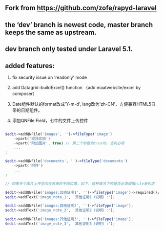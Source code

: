 ## Fork from https://github.com/zofe/rapyd-laravel

## the ‘dev’ branch is newest code, master branch keeps the same as upstream.

## dev branch only tested under Laravel 5.1.

## added features:

1. fix security issue on 'readonly' mode

2. add Datagrid::buildExcel() function （add maatwebsite/excel by composer）

3. Date组件默认的format改成'Y-m-d', lang改为'zh-CN'，方便兼容HTML5自带的日期组件。

4. 添加QNFile Field，七牛的文件上传控件
```php

$edit->addQNFile('images', '')->fileType('image')
    ->part('现场实拍')
    ->part('附加图片', true) // 第二个参数为true时，当前必填
    ...
;

$edit->addQNFile('documents', '')->fileType('documents')
    ->part('附件')
    ...
;

// 如果多个图片上传空间在表单的不同位置，如下，这种情况下的是否必填根据rule来判定

$edit->addQNFile('images:其他证明1', '')->fileType('image')->required(); // 必填
$edit->addText('image_note_1', '其他证明1（说明）:');

$edit->addQNFile('images:其他证明2', '')->fileType('image');
$edit->addText('image_note_2', '其他证明2（说明）:');

$edit->addQNFile('images:其他证明3', '')->fileType('image');
$edit->addText('image_note_3', '其他证明3（说明）:');
```
